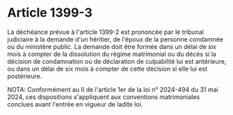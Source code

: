 # Article 1399-3

La déchéance prévue à l'article 1399-2 est prononcée par le tribunal judiciaire à la demande d'un héritier, de l'époux de la personne condamnée ou du ministère public. La demande doit être formée dans un délai de six mois à compter de la dissolution du régime matrimonial ou du décès si la décision de condamnation ou de déclaration de culpabilité lui est antérieure, ou dans un délai de six mois à compter de cette décision si elle lui est postérieure.

NOTA:
Conformément au II de l'article 1er de la loi n° 2024-494 du 31 mai 2024, ces dispositions s'appliquent aux conventions matrimoniales conclues avant l'entrée en vigueur de ladite loi.
